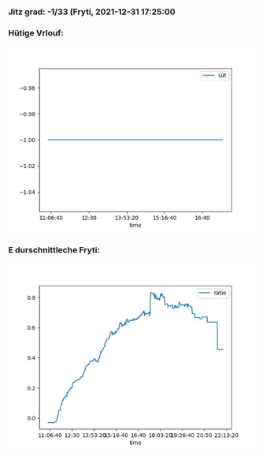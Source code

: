 ### Jitz grad: -1/33 (Fryti, 2021-12-31 17:25:00

### Hütige Vrlouf:
![Graph](Today.png)

### E durschnittleche Fryti:
![Graph](Fryti.png)